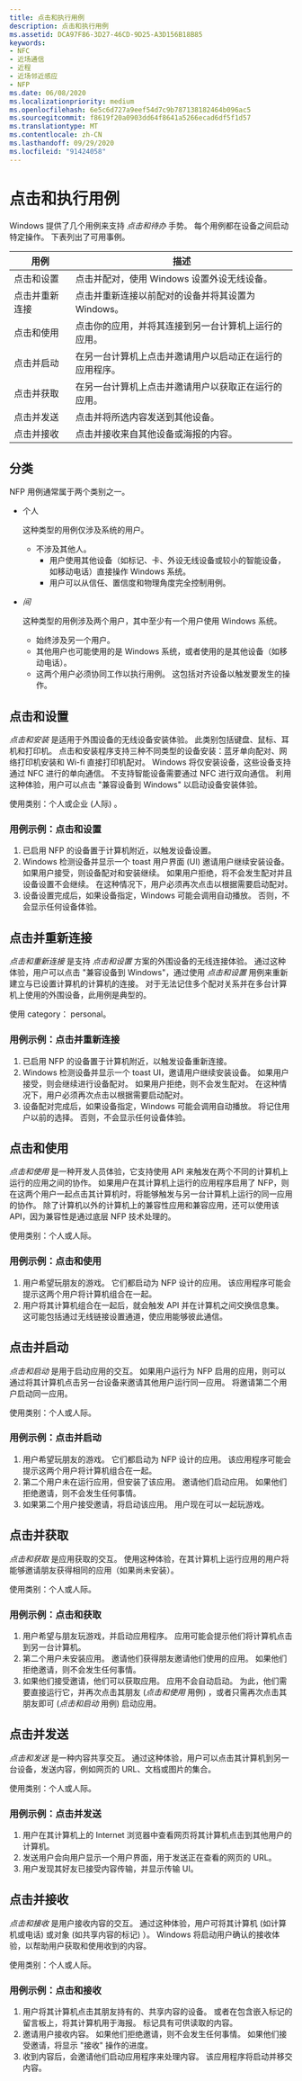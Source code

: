 ```yaml
---
title: 点击和执行用例
description: 点击和执行用例
ms.assetid: DCA97F86-3D27-46CD-9D25-A3D156B18B85
keywords:
- NFC
- 近场通信
- 近程
- 近场邻近感应
- NFP
ms.date: 06/08/2020
ms.localizationpriority: medium
ms.openlocfilehash: 6e5c6d727a9eef54d7c9b787138182464b096ac5
ms.sourcegitcommit: f8619f20a0903dd64f8641a5266ecad6df5f1d57
ms.translationtype: MT
ms.contentlocale: zh-CN
ms.lasthandoff: 09/29/2020
ms.locfileid: "91424058"
---
```

# <a name="tap-and-do-use-cases"></a>点击和执行用例

Windows 提供了几个用例来支持 *点击和待办* 手势。 每个用例都在设备之间启动特定操作。 下表列出了可用事例。

| 用例          | 描述                                                                 |
|-------------------|-----------------------------------------------------------------------------|
| 点击和设置     | 点击并配对，使用 Windows 设置外设无线设备。            |
| 点击并重新连接 | 点击并重新连接以前配对的设备并将其设置为 Windows。        |
| 点击和使用       | 点击你的应用，并将其连接到另一台计算机上运行的应用。               |
| 点击并启动    | 在另一台计算机上点击并邀请用户以启动正在运行的应用程序。 |
| 点击并获取   | 在另一台计算机上点击并邀请用户以获取正在运行的应用。 |
| 点击并发送      | 点击并将所选内容发送到其他设备。                   |
| 点击并接收   | 点击并接收来自其他设备或海报的内容。                      |

## <a name="categorization"></a>分类

NFP 用例通常属于两个类别之一。

- 个人

    这种类型的用例仅涉及系统的用户。

  - 不涉及其他人。
    - 用户使用其他设备（如标记、卡、外设无线设备或较小的智能设备，如移动电话）直接操作 Windows 系统。
    - 用户可以从信任、置信度和物理角度完全控制用例。
- *间*

    这种类型的用例涉及两个用户，其中至少有一个用户使用 Windows 系统。

  - 始终涉及另一个用户。
  - 其他用户也可能使用的是 Windows 系统，或者使用的是其他设备（如移动电话）。
  - 这两个用户必须协同工作以执行用例。 这包括对齐设备以触发要发生的操作。

## <a name="tap-and-setup"></a>点击和设置

*点击和安装* 是适用于外围设备的无线设备安装体验。 此类别包括键盘、鼠标、耳机和打印机。 点击和安装程序支持三种不同类型的设备安装：蓝牙单向配对、网络打印机安装和 Wi-fi 直接打印机配对。 Windows 将仅安装设备，这些设备支持通过 NFC 进行的单向通信。 不支持智能设备需要通过 NFC 进行双向通信。 利用这种体验，用户可以点击 "兼容设备到 Windows" 以启动设备安装体验。

使用类别：个人或企业 (人际) 。

### <a name="use-case-example-tap-and-setup"></a>用例示例：点击和设置

1. 已启用 NFP 的设备置于计算机附近，以触发设备设置。
2. Windows 检测设备并显示一个 toast 用户界面 (UI) 邀请用户继续安装设备。 如果用户接受，则设备配对和安装继续。 如果用户拒绝，将不会发生配对并且设备设置不会继续。 在这种情况下，用户必须再次点击以根据需要启动配对。
3. 设备设置完成后，如果设备指定，Windows 可能会调用自动播放。 否则，不会显示任何设备体验。

## <a name="tap-and-reconnect"></a>点击并重新连接

*点击和重新连接* 是支持 *点击和设置* 方案的外围设备的无线连接体验。 通过这种体验，用户可以点击 "兼容设备到 Windows"，通过使用 *点击和设置* 用例来重新建立与已设置计算机的计算机的连接。 对于无法记住多个配对关系并在多台计算机上使用的外围设备，此用例是典型的。

使用 category： personal。

### <a name="use-case-example-tap-and-reconnect"></a>用例示例：点击并重新连接

1. 已启用 NFP 的设备置于计算机附近，以触发设备重新连接。
2. Windows 检测设备并显示一个 toast UI，邀请用户继续安装设备。 如果用户接受，则会继续进行设备配对。 如果用户拒绝，则不会发生配对。 在这种情况下，用户必须再次点击以根据需要启动配对。
3. 设备配对完成后，如果设备指定，Windows 可能会调用自动播放。 将记住用户以前的选择。 否则，不会显示任何设备体验。

## <a name="tap-and-use"></a>点击和使用

*点击和使用* 是一种开发人员体验，它支持使用 API 来触发在两个不同的计算机上运行的应用之间的协作。 如果用户在其计算机上运行的应用程序启用了 NFP，则在这两个用户一起点击其计算机时，将能够触发与另一台计算机上运行的同一应用的协作。 除了计算机以外的计算机上的兼容性应用和兼容应用，还可以使用该 API，因为兼容性是通过底层 NFP 技术处理的。

使用类别：个人或人际。

### <a name="use-case-example-tap-and-use"></a>用例示例：点击和使用

1. 用户希望玩朋友的游戏。 它们都启动为 NFP 设计的应用。 该应用程序可能会提示这两个用户将计算机组合在一起。
2. 用户将其计算机组合在一起后，就会触发 API 并在计算机之间交换信息集。 这可能包括通过无线链接设置通道，使应用能够彼此通信。

## <a name="tap-and-launch"></a>点击并启动

*点击和启动* 是用于启动应用的交互。 如果用户运行为 NFP 启用的应用，则可以通过将其计算机点击另一台设备来邀请其他用户运行同一应用。 将邀请第二个用户启动同一应用。

使用类别：个人或人际。

### <a name="use-case-example-tap-and-launch"></a>用例示例：点击并启动

1. 用户希望玩朋友的游戏。 它们都启动为 NFP 设计的应用。 该应用程序可能会提示这两个用户将计算机组合在一起。
2. 第二个用户未在运行应用，但安装了该应用。 邀请他们启动应用。 如果他们拒绝邀请，则不会发生任何事情。
3. 如果第二个用户接受邀请，将启动该应用。 用户现在可以一起玩游戏。

## <a name="tap-and-acquire"></a>点击并获取

*点击和获取* 是应用获取的交互。 使用这种体验，在其计算机上运行应用的用户将能够邀请朋友获得相同的应用（如果尚未安装）。

使用类别：个人或人际。

### <a name="use-case-example-tap-and-acquire"></a>用例示例：点击和获取

1. 用户希望与朋友玩游戏，并启动应用程序。 应用可能会提示他们将计算机点击到另一台计算机。
2. 第二个用户未安装应用。 邀请他们获得朋友邀请他们使用的应用。 如果他们拒绝邀请，则不会发生任何事情。
3. 如果他们接受邀请，他们可以获取应用。 应用不会自动启动。 为此，他们需要直接运行它，并再次点击其朋友 (*点击和使用* 用例) ，或者只需再次点击其朋友即可 (*点击和启动* 用例) 启动应用。

## <a name="tap-and-send"></a>点击并发送

*点击和发送* 是一种内容共享交互。 通过这种体验，用户可以点击其计算机到另一台设备，发送内容，例如网页的 URL、文档或图片的集合。

使用类别：个人或人际。

### <a name="use-case-example-tap-and-send"></a>用例示例：点击并发送

1. 用户在其计算机上的 Internet 浏览器中查看网页将其计算机点击到其他用户的计算机。
2. 发送用户会向用户显示一个用户界面，用于发送正在查看的网页的 URL。
3. 用户发现其好友已接受内容传输，并显示传输 UI。

## <a name="tap-and-receive"></a>点击并接收

*点击和接收* 是用户接收内容的交互。 通过这种体验，用户可将其计算机 (如计算机或电话) 或对象 (如共享内容的标记) ）。 Windows 将启动用户确认的接收体验，以帮助用户获取和使用收到的内容。

使用类别：个人或人际。

### <a name="use-case-example-tap-and-receive"></a>用例示例：点击和接收

1. 用户将其计算机点击其朋友持有的、共享内容的设备。 或者在包含嵌入标记的留言板上，将其计算机用于海报。 标记具有可供读取的内容。
2. 邀请用户接收内容。 如果他们拒绝邀请，则不会发生任何事情。 如果他们接受邀请，将显示 "接收" 操作的进度。
3. 收到内容后，会邀请他们启动应用程序来处理内容。 该应用程序将启动并移交内容。
